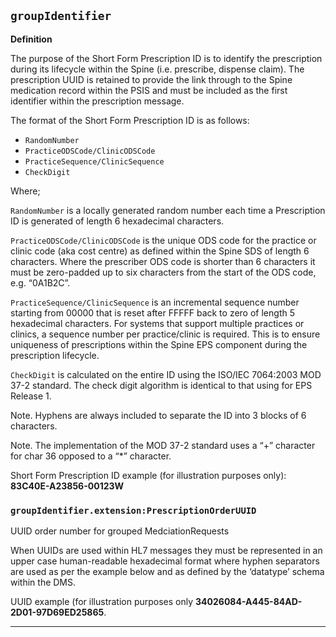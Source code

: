 ## `groupIdentifier`

<b>Definition</b><br>

The purpose of the Short Form Prescription ID is to identify the prescription during its lifecycle within the Spine (i.e. prescribe, dispense  claim). The prescription UUID is retained to provide the link through to the Spine medication record within the PSIS and must be included as the first identifier within the prescription message.


The format of the Short Form Prescription ID is as follows:

- `RandomNumber`
- `PracticeODSCode/ClinicODSCode`
- `PracticeSequence/ClinicSequence`
- `CheckDigit`

Where;

 `RandomNumber` is a locally generated random number each time a Prescription ID is generated of length 6 hexadecimal characters.

`PracticeODSCode/ClinicODSCode` is the unique ODS code for the practice or clinic code (aka cost centre) as defined within the Spine SDS of length 6 characters. Where the prescriber ODS code is shorter than 6 characters it must be zero-padded up to six characters from the start of the ODS code, e.g. “0A1B2C”.

`PracticeSequence/ClinicSequence` is an incremental sequence number starting from 00000 that is reset after FFFFF back to zero of length 5 hexadecimal characters. For systems that support multiple practices or clinics, a sequence number per practice/clinic is required. This is to ensure uniqueness of prescriptions within the Spine EPS component during the prescription lifecycle.

`CheckDigit` is calculated on the entire ID using the ISO/IEC 7064:2003 MOD 37-2 standard. The check digit algorithm is identical to that using for EPS Release 1.

Note. Hyphens are always included to separate the ID into 3 blocks of 6 characters.

Note. The implementation of the MOD 37-2 standard uses a “+” character for char 36 opposed to a “*” character.

Short Form Prescription ID example (for illustration purposes only):
**83C40E-A23856-00123W**

### `groupIdentifier.extension:PrescriptionOrderUUID`

UUID order number for grouped MedciationRequests

When UUIDs are used within HL7 messages they must be represented in an upper case human-readable hexadecimal format where hyphen separators are used as per the example below and as defined by the ‘datatype’ schema within the DMS.

UUID example (for illustration purposes only **34026084-A445-84AD-2D01-97D69ED25865**.

---